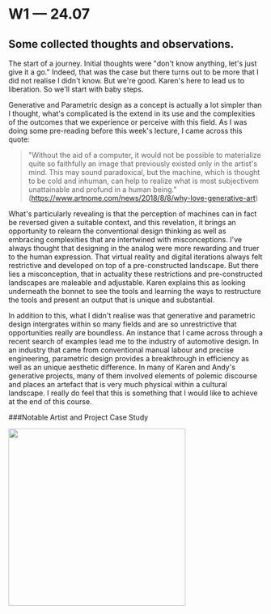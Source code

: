 # W1 — 24.07

## Some collected thoughts and observations.

The start of a journey. Initial thoughts were "don't know anything, let's just give it a go." Indeed, that was the case but there turns out to be more that I did not realise I didn't know. But we're good. Karen's here to lead us to liberation. So we'll start with baby steps.</br>

Generative and Parametric design as a concept is actually a lot simpler than I thought, what's complicated is the extend in its use and the complexities of the outcomes that we experience or perceive with this field. As I was doing some pre-reading before this week's lecture, I came across this quote:</br>
>"Without the aid of a computer, it would not be possible to materialize quite so faithfully an image that previously existed only in the artist's mind. This may sound paradoxical, but the machine, which is thought to be cold and inhuman, can help to realize what is most subjectivem unattainable and profund in a human being." (https://www.artnome.com/news/2018/8/8/why-love-generative-art)</br>

What's particularly revealing is that the perception of machines can in fact be reversed given a suitable context, and this revelation, it brings an opportunity to relearn the conventional design thinking as well as embracing complexities that are intertwined with misconceptions. I've always thought that designing in the analog were more rewarding and truer to the human expression. That virtual reality and digital iterations always felt restrictive and developed on top of a pre-constructed landscape. But there lies a misconception, that in actuality these restrictions and pre-constructed landscapes are maleable and adjustable. Karen explains this as looking underneath the bonnet to see the tools and learning the ways to restructure the tools and present an output that is unique and substantial.</br>

In addition to this, what I didn't realise was that generative and parametric design intergrates within so many fields and are so unrestrictive that opportunities really are boundless. An instance that I came across through a recent search of examples lead me to the industry of automotive design. In an industry that came from conventional manual labour and precise engineering, parametric design provides a breakthrough in efficiency as well as an unique aesthetic difference. In many of Karen and Andy's generative projects, many of them involved elements of polemic discourse and places an artefact that is very much physical within a cultural landscape. I really do feel that this is something that I would like to achieve at the end of this course.</br>

###Notable Artist and Project Case Study

<img src="yourImage.jpg" width="350" />
